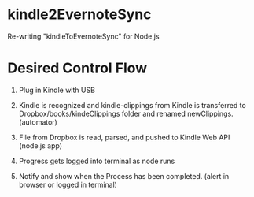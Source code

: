 # kindle2EvernoteSync
Re-writing "kindleToEvernoteSync" for Node.js

# Desired Control Flow

1. Plug in Kindle with USB

2. Kindle is recognized and kindle-clippings from  Kindle is transferred to Dropbox/books/kindeClippings folder and renamed newClippings. (automator)

3. File from Dropbox is read, parsed, and pushed to Kindle Web API (node.js app)

4. Progress gets logged into terminal as node runs

4. Notify and show when the Process has been completed. (alert in browser or logged in terminal)

